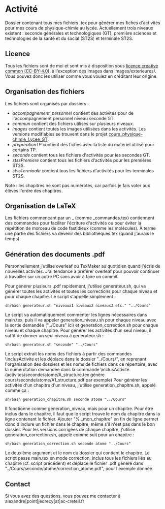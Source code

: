 # Activité 

Dossier contenant tous mes fichiers .tex pour générer mes fiches d'activités pour mes cours de physique-chimie au lycée.
Actuellement trois niveaux existent : seconde générales et technologiques (GT), première sciences et technologies de la santé et du social (ST2S) et terminale ST2S.


## Licence 

Tous les fichiers sont de moi et sont mis à disposition sous [licence creative common (CC-BY-4.0)](https://creativecommons.org/licenses/by/4.0/), à l'exception des images dans images/exterieures/. Vous pouvez donc les utiliser comme vous voulez en créditant leur origine.


## Organisation des fichiers

Les fichiers sont organisés par dossiers :

- *accompagnement_personnel* contient des activités pour de l'accompagnement personnel niveau seconde GT.
- *commun* contient des fichiers utilisés sur plusieurs niveaux.
- *images* contient toutes les images utilisées dans les activités. Les versions modifiables se trouvent dans le projet [cours_physique-chimie_Lycee_GT](https://forge.apps.education.fr/jedrecyalexandre/cours_physique-chimie_Lycee_GT).
- *preparationTP* contient des fiches avec la liste du matériel utilisé pour certains TP.
- *seconde* contient tous les fichiers d'activités pour les secondes GT.
- *stssPremiere* contient tous les fichiers d'activités pour les premières ST2S.
- *stssTerminale* contient tous les fichiers d'activités pour les terminales ST2S.

Note : les chapitres ne sont pas numérotés, car parfois je fais voter aux élèves l'ordre des chapitres.


## Organisation de LaTeX

Les fichiers commençant par un \_ (comme \_commandes.tex) contiennent des commandes pour faciliter l'écriture d'activités ou pour éviter la répétition de morceau de code fastidieux (comme les molécules).
À terme une partie des fichiers va devenir des bibliothèques tex (quand j'aurais le temps).


## Génération des documents .pdf

Personnellement j'utilise overleaf ou TexMaker au quotidien quand j'écris de nouvelles activités. J'ai tendance à préférer overleaf pour pouvoir continuer à travailler sur un autre PC sans avoir à faire un commit.

Pour générer plusieurs .pdf rapidement, j'utilise generateur.sh, qui va générer toutes les activités et toutes les corrections pour chaque niveau et pour chaque chapitre. Le script s'appelle simplement :
  
    sh/bash generateur.sh "niveaux1 niveaux2 niveaux3 etc." "../Cours"

Le script va automatiquement commenter les lignes nécessaires dans main.tex, puis il va appeler generation\_niveau.sh pour chaque niveau avec la sortie demandée ("../Cours" ici) et generation\_correction.sh pour chaque niveau et chaque chapitre.
Pour générer les activités d'un seul niveau, il suffit de donner un seul niveau à generateur.sh :
    
    sh/bash generateur.sh "seconde" "../Cours"

Le script extrait les noms des fichiers à partir des commandes \inclusActivite et les déplace dans le dossier "../Cours/", en reprenant l'organisation des dossiers et les noms de fichiers dans ce répertoire, avec la numérotation demandée dans la commande \inclusActivite. (activites/seconde/atome/A\_structure.tex génère cours/seconde/atome/A1\_structure.pdf par exemple)
Pour générer les activités d'un chapitre d'un niveau, j'utilise generation\_chapitre.sh, appelé comme ça :
    
    sh/bash generation_chapitre.sh seconde atome "../Cours"

Il fonctionne comme generation\_niveau, mais pour un chapitre. Pour être inclus dans le chapitre, il faut que le script trouve le nom du chapitre dans la ligne contenant le fichier. Ajouter "% \_mon\_chapitre" en fin de ligne permet donc d'inclure un fichier dans le chapitre, même s'il n'est pas dans le bon dossier.
Pour les versions corrigées de chaque chapitre, j'utilise generation\_correction.sh, appelé comme suit pour un chapitre :

    sh/bash generation_correction.sh seconde atome "../Cours"

Le deuxième argument et le nom du dossier qui contient le chapitre. Le script passe main.tex en mode correction, inclus tous les fichiers liés au chapitre (cf. script précédent) et déplace le fichier .pdf généré dans "../Cours/seconde/atome/correction\_atome.pdf", pour l'exemple donnée.


## Contact

Si vous avez des questions, vous pouvez me contacter à alexandre[point]jedrecy[at]ac-creteil.fr
